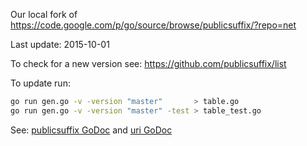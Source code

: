 
Our local fork of https://code.google.com/p/go/source/browse/publicsuffix/?repo=net

Last update: 2015-10-01

To check for a new version see: https://github.com/publicsuffix/list

To update run:
```bash
go run gen.go -v -version "master"       > table.go
go run gen.go -v -version "master" -test > table_test.go
```

See: [publicsuffix GoDoc](https://godoc.org/github.com/atomx/publicsuffix) and [uri GoDoc](https://godoc.org/github.com/atomx/publicsuffix/uri)

